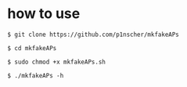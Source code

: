 # how to use

`$ git clone https://github.com/p1nscher/mkfakeAPs`

`$ cd mkfakeAPs`
 
`$ sudo chmod +x mkfakeAPs.sh`

`$ ./mkfakeAPs -h`
